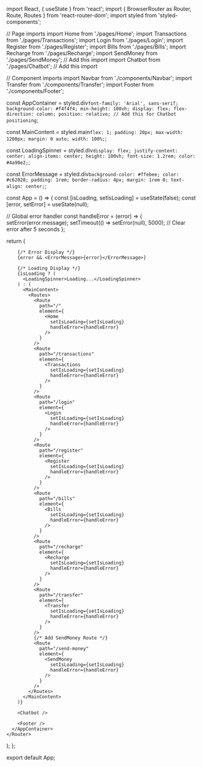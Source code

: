 import React, { useState } from 'react';
import { BrowserRouter as Router, Route, Routes } from 'react-router-dom';
import styled from 'styled-components';

// Page imports
import Home from './pages/Home';
import Transactions from './pages/Transactions';
import Login from './pages/Login';
import Register from './pages/Register';
import Bills from './pages/Bills';
import Recharge from './pages/Recharge';
import SendMoney from './pages/SendMoney';  // Add this import
import Chatbot from './pages/Chatbot';      // Add this import

// Component imports
import Navbar from './components/Navbar';
import Transfer from './components/Transfer';
import Footer from './components/Footer';

const AppContainer = styled.div`
  font-family: 'Arial', sans-serif;
  background-color: #f4f4f4;
  min-height: 100vh;
  display: flex;
  flex-direction: column;
  position: relative; // Add this for Chatbot positioning
`;

const MainContent = styled.main`
  flex: 1;
  padding: 20px;
  max-width: 1200px;
  margin: 0 auto;
  width: 100%;
`;

const LoadingSpinner = styled.div`
  display: flex;
  justify-content: center;
  align-items: center;
  height: 100vh;
  font-size: 1.2rem;
  color: #4a90e2;
`;

const ErrorMessage = styled.div`
  background-color: #ffebee;
  color: #c62828;
  padding: 1rem;
  border-radius: 4px;
  margin: 1rem 0;
  text-align: center;
`;

const App = () => {
  const [isLoading, setIsLoading] = useState(false);
  const [error, setError] = useState(null);

  // Global error handler
  const handleError = (error) => {
    setError(error.message);
    setTimeout(() => setError(null), 5000); // Clear error after 5 seconds
  };

  return (
    <Router>
      <AppContainer>
        <Navbar />
        
        {/* Error Display */}
        {error && <ErrorMessage>{error}</ErrorMessage>}
        
        {/* Loading Display */}
        {isLoading ? (
          <LoadingSpinner>Loading...</LoadingSpinner>
        ) : (
          <MainContent>
            <Routes>
              <Route 
                path="/" 
                element={
                  <Home 
                    setIsLoading={setIsLoading} 
                    handleError={handleError}
                  />
                } 
              />
              <Route 
                path="/transactions" 
                element={
                  <Transactions 
                    setIsLoading={setIsLoading} 
                    handleError={handleError}
                  />
                } 
              />
              <Route 
                path="/login" 
                element={
                  <Login 
                    setIsLoading={setIsLoading} 
                    handleError={handleError}
                  />
                } 
              />
              <Route 
                path="/register" 
                element={
                  <Register 
                    setIsLoading={setIsLoading} 
                    handleError={handleError}
                  />
                } 
              />
              <Route 
                path="/bills" 
                element={
                  <Bills 
                    setIsLoading={setIsLoading} 
                    handleError={handleError}
                  />
                } 
              />
              <Route 
                path="/recharge" 
                element={
                  <Recharge 
                    setIsLoading={setIsLoading} 
                    handleError={handleError}
                  />
                } 
              />
              <Route 
                path="/transfer" 
                element={
                  <Transfer 
                    setIsLoading={setIsLoading} 
                    handleError={handleError}
                  />
                } 
              />
              {/* Add SendMoney Route */}
              <Route 
                path="/send-money" 
                element={
                  <SendMoney 
                    setIsLoading={setIsLoading} 
                    handleError={handleError}
                  />
                } 
              />
            </Routes>
          </MainContent>
        )}
        
        <Chatbot />
        
        <Footer />
      </AppContainer>
    </Router>
  );
};

export default App;